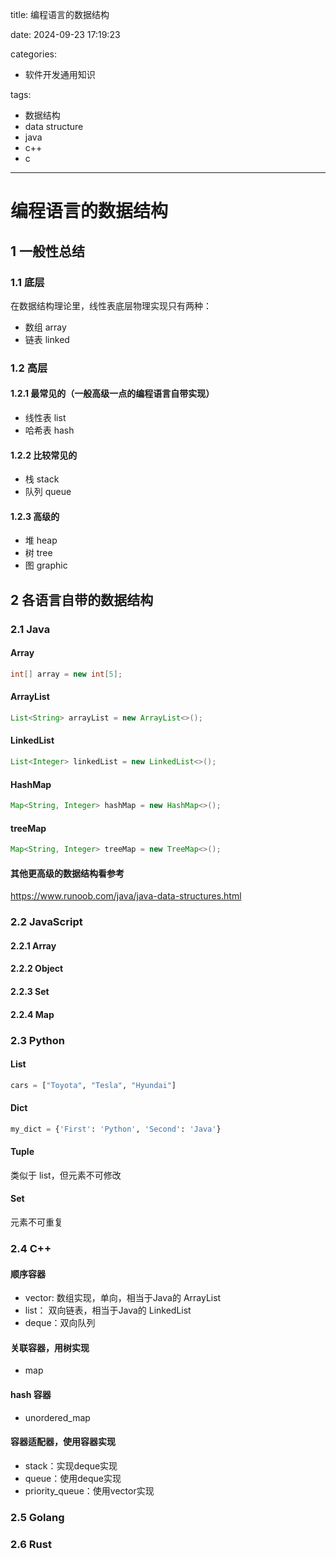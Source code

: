title: 编程语言的数据结构

date: 2024-09-23 17:19:23

categories:

- 软件开发通用知识

tags:

- 数据结构
- data structure
- java
- c++
- c

---

# 编程语言的数据结构

## 1 一般性总结

### 1.1 底层

在数据结构理论里，线性表底层物理实现只有两种：

- 数组 array
- 链表 linked

<!--more-->

### 1.2 高层

#### 1.2.1 最常见的（一般高级一点的编程语言自带实现）

- 线性表 list
- 哈希表 hash

#### 1.2.2 比较常见的

- 栈 stack
- 队列 queue

#### 1.2.3 高级的

- 堆 heap
- 树 tree
- 图 graphic

## 2 各语言自带的数据结构

### 2.1 Java

#### Array

```java
int[] array = new int[5];
```

#### ArrayList

```java
List<String> arrayList = new ArrayList<>();
```

#### LinkedList

```java
List<Integer> linkedList = new LinkedList<>();
```

#### HashMap

```java
Map<String, Integer> hashMap = new HashMap<>();
```

#### treeMap

```java
Map<String, Integer> treeMap = new TreeMap<>();
```

#### 其他更高级的数据结构看参考

<https://www.runoob.com/java/java-data-structures.html>

### 2.2 JavaScript

#### 2.2.1 Array

#### 2.2.2 Object

#### 2.2.3 Set

#### 2.2.4 Map

### 2.3 Python

#### List

```python
cars = ["Toyota", "Tesla", "Hyundai"]
```

#### Dict

```python
my_dict = {'First': 'Python', 'Second': 'Java'} 
```

#### Tuple

类似于 list，但元素不可修改

#### Set

元素不可重复

### 2.4 C++

#### 顺序容器

- vector: 数组实现，单向，相当于Java的 ArrayList
- list： 双向链表，相当于Java的 LinkedList
- deque：双向队列

#### 关联容器，用树实现

- map

#### hash 容器

- unordered_map

#### 容器适配器，使用容器实现

- stack：实现deque实现
- queue：使用deque实现
- priority_queue：使用vector实现

### 2.5 Golang

### 2.6 Rust
